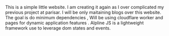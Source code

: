 This is a simple little website. 
I am creating it again as I over complicated my previous project at parisar. 
I will be only maitaining blogs over this website. 
The goal is do minimum dependencies , 
Will be using cloudflare worker and pages for dynamic application features . 
Alpline JS is a lightweight framework use to leverage dom states and events. 
